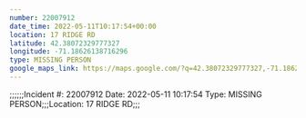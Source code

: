 ```yaml
---
number: 22007912
date_time: 2022-05-11T10:17:54+00:00
location: 17 RIDGE RD
latitude: 42.38072329777327
longitude: -71.18626138716296
type: MISSING PERSON
google_maps_link: https://maps.google.com/?q=42.38072329777327,-71.18626138716296
---
```


;;;;;;Incident #: 22007912  Date: 2022-05-11 10:17:54   Type: MISSING PERSON;;;Location: 17 RIDGE RD;;;
